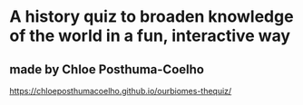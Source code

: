 # A history quiz to broaden knowledge of the world in a fun, interactive way

## made by Chloe Posthuma-Coelho
https://chloeposthumacoelho.github.io/ourbiomes-thequiz/

